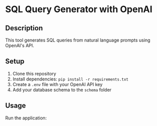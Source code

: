# SQL Query Generator with OpenAI

## Description
This tool generates SQL queries from natural language prompts using OpenAI's API.

## Setup
1. Clone this repository
2. Install dependencies: `pip install -r requirements.txt`
3. Create a `.env` file with your OpenAI API key
4. Add your database schema to the `schema` folder

## Usage
Run the application: